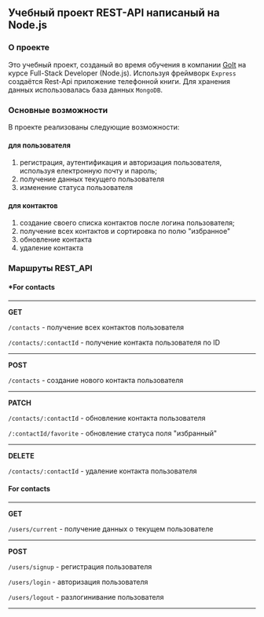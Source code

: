 ## Учебный проект REST-API написаный на Node.js

### О проекте

Это учебный проект, созданый во время обучения в компании
[GoIt](https://goit.ua/) на курсе Full-Stack Developer (Node.js). Используя
фреймворк `Express` создаётся Rest-Api приложение телефонной книги. Для хранения
данных использовалась база данных `MongoDB`.

### Основные возможности

В проекте реализованы следующие возможности:

#### для пользователя

1. регистрация, аутентификация и авторизация пользователя, используя електронную
   почту и пароль;
2. получение данных текущего пользователя
3. изменение статуса пользователя

#### для контактов

1. создание своего списка контактов после логина пользователя;
2. получение всех контактов и сортировка по полю "избранное"
3. обновление контакта
4. удаление контакта

### Маршруты REST_API

#### *For contacts

---

**GET**

`/contacts` - получение всех контактов пользователя 

`/contacts/:contactId` - получение контакта пользователя по ID

---

**POST**


`/contacts` - создание нового контакта пользователя

---

**PATCH**

`/contacts/:contactId` - обновление контакта пользователя 

`/:contactId/favorite` - обновление статуса поля "избранный"

---

**DELETE**

`/contacts/:contactId` - удаление контакта пользователя

#### **For contacts**

---

**GET**

`/users/current` - получение данных о текущем пользователе

---

**POST**

`/users/signup` - регистрация пользователя

`/users/login` - авторизация пользователя

`/users/logout` - разлогинивание пользователя

---
